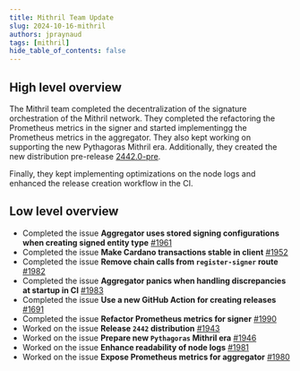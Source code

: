 ```yaml
---
title: Mithril Team Update
slug: 2024-10-16-mithril
authors: jpraynaud
tags: [mithril]
hide_table_of_contents: false
---
```


## High level overview

The Mithril team completed the decentralization of the signature orchestration of the Mithril network. They completed the refactoring the Prometheus metrics in the signer and started implementingg the Prometheus metrics in the aggregator. They also kept working on supporting the new Pythagoras Mithril era. Additionally, they created the new distribution pre-release [2442.0-pre](https://github.com/input-output-hk/mithril/releases/tag/2442.0-pre).

Finally, they kept implementing optimizations on the node logs and enhanced the release creation workflow in the CI.

## Low level overview
- Completed the issue **Aggregator uses stored signing configurations when creating signed entity type** [#1961](https://github.com/input-output-hk/mithril/issues/1961)
- Completed the issue **Make Cardano transactions stable in client** [#1952](https://github.com/input-output-hk/mithril/issues/1952)
- Completed the issue **Remove chain calls from `register-signer` route** [#1982](https://github.com/input-output-hk/mithril/issues/1982)
- Completed the issue **Aggregator panics when handling discrepancies at startup in CI** [#1983](https://github.com/input-output-hk/mithril/issues/1983)
- Completed the issue **Use a new GitHub Action for creating releases** [#1691](https://github.com/input-output-hk/mithril/issues/1691)
- Completed the issue **Refactor Prometheus metrics for signer** [#1990](https://github.com/input-output-hk/mithril/issues/1990)
- Worked on the issue **Release `2442` distribution** [#1943](https://github.com/input-output-hk/mithril/issues/1943)
- Worked on the issue **Prepare new `Pythagoras` Mithril era** [#1946](https://github.com/input-output-hk/mithril/issues/1946)
- Worked on the issue **Enhance readability of node logs** [#1981](https://github.com/input-output-hk/mithril/issues/1981)
- Worked on the issue **Expose Prometheus metrics for aggregator** [#1980](https://github.com/input-output-hk/mithril/issues/1980)


